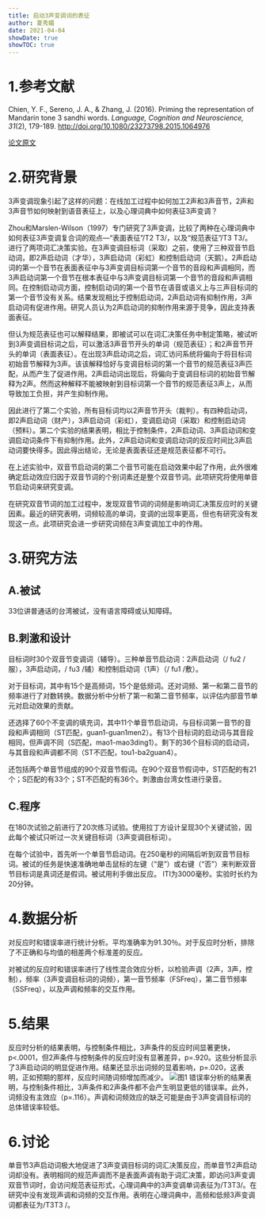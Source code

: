 ```yaml
---
title: 启动3声变调词的表征
author: 夏秀媚
date: 2021-04-04
showDate: true
showTOC: true
---
```

# 1.参考文献
Chien, Y. F., Sereno, J. A., & Zhang, J. (2016). Priming the representation of Mandarin tone 3 sandhi words. *Language, Cognition and Neuroscience, 31*(2), 179-189. http://doi.org/10.1080/23273798.2015.1064976

[论文原文](../Source_Files/2021-04-04-XXM1.pdf)

# 2.研究背景
3声变调现象引起了这样的问题：在线加工过程中如何加工2声和3声音节，2声和3声音节如何映射到语音表征上，以及心理词典中如何表征3声变调？

Zhou和Marslen-Wilson（1997）专门研究了3声变调，比较了两种在心理词典中如何表征3声变调复合词的观点—“表面表征”/T2 T3/，以及“规范表征”/T3 T3/。进行了两项词汇决策实验。在3声变调目标词（采取）之前，使用了三种双音节启动词，即2声启动词（才华），3声启动词（彩虹）和控制启动词（天鹅）。2声启动词的第一个音节在表面表征中与3声变调目标词第一个音节的音段和声调相同，而3声启动词第一个音节在根本表征中与3声变调目标词第一个音节的音段和声调相同。在控制启动词方面，控制启动词的第一个音节在语音或语义上与三声目标词的第一个音节没有关系。结果发现相比于控制启动词，2声启动词有抑制作用，3声启动词有促进作用。研究人员认为2声启动词的抑制作用来源于竞争，因此支持表面表征。

但认为规范表征也可以解释结果，即被试可以在词汇决策任务中制定策略，被试听到3声变调目标词之后，可以激活3声音节开头的单词（规范表征）；和2声音节开头的单词（表面表征）。在出现3声启动词之后，词汇访问系统将偏向于将目标词初始音节解释为3声。该该解释恰好与变调目标词的第一个音节的规范表征3声匹配，从而产生了促进作用。2声启动词出现后，将偏向于变调目标词的初始音节解释为2声。然而这种解释不能被映射到目标词第一个音节的规范表征3声上，从而导致加工负担，并产生抑制作用。

因此进行了第二个实验，所有目标词均以2声音节开头（裁判）。有四种启动词，即2声启动词（财产），3声启动词（彩虹），变调启动词（采取）和控制启动词（预料）。第二个实验的结果表明，相比于控制条件，2声启动词、3声启动词和变调启动词条件下有抑制作用。此外，2声启动词和变调启动词的反应时间比3声启动词要快得多。因此得出结论，无论是表面表征还是规范表征都不可行。

在上述实验中，双音节启动词的第二个音节可能在启动效果中起了作用，此外很难确定启动效应归因于双音节词的个别词素还是整个双音节词。此项研究将使用单音节启动词来研究变调。

在研究双音节词的加工过程中，发现双音节词的词频是影响词汇决策反应时的关键因素。最近的研究表明，词频较高的单词，变调的出现率更高，但也有研究没有发现这一点。此项研究会进一步研究词频在3声变调加工中的作用。

# 3.研究方法

## A.被试

33位讲普通话的台湾被试，没有语言障碍或认知障碍。

## B.刺激和设计
目标词时30个双音节变调词（辅导）。三种单音节启动词：2声启动词（/ fu2 /服），3声启动词，/ fu3 /辅）和控制启动词（1声）（/ fu1 /敷）。

对于目标词，其中有15个是高频词，15个是低频词。还对词频、第一和第二音节的频率进行了对数转换。数据分析中分析了第一和第二音节频率，以评估内部音节单元对启动效果的贡献。

还选择了60个不变调的填充词，其中11个单音节启动词，与目标词第一音节的音段和声调相同（ST匹配，guan1-guan1men2）。有13个目标词的启动词与其音段相同，但声调不同（S匹配，mao1-mao3ding1）。剩下的36个目标词的启动词，与其音段和声调都不同（ST不匹配，tou1-ba2guan4）。

还包括两个单音节组成的90个双音节假词。在90个双音节假词中，ST匹配的有21个；S匹配的有33个；ST不匹配的有36个。刺激由台湾女性进行录音。

## C.程序
在180次试验之前进行了20次练习试验。使用拉丁方设计呈现30个关键试验，因此每个被试只听过一次关键目标词（3声变调目标词）。

在每个试验中，首先听一个单音节启动词。在250毫秒的间隔后听到双音节目标词。被试的任务是快速准确地单击鼠标的左键（“是”）或右键（“否”）来判断双音节目标词是真词还是假词。被试用利手做出反应。 ITI为3000毫秒。实验时长约为20分钟。

# 4.数据分析
对反应时和错误率进行统计分析。平均准确率为91.30％。对于反应时分析，排除了不正确和与均值的相差两个标准差的反应。

对被试的反应时和错误率进行了线性混合效应分析，以检验声调（2声，3声，控制），频率（3声变调目标词的词频），第一音节频率（FSFreq），第二音节频率（SSFreq），以及声调和频率的交互作用。

# 5.结果

反应时分析的结果表明，与控制条件相比，3声条件的反应时间显著更快，p<.0001，但2声条件与控制条件的反应时没有显著差异，p=.920。这些分析显示了3声启动词的明显促进作用。结果还显示出词频的显着影响，p=.020，这表明，正如预期的那样，反应时间随词频增加而减少。
![图1](../Supporting_Information/2021-04-04-XXM1-Fig-1.png)
错误率分析的结果表明，与控制条件相比，3声条件和2声条件都不会产生明显更低的错误率。此外，词频没有主效应（p=.116）。声调和词频效应的缺乏可能是由于3声变调目标词的总体错误率较低。

# 6.讨论
单音节3声启动词极大地促进了3声变调目标词的词汇决策反应，而单音节2声启动词却没有。表明相同的规范声调而不是表面声调有助于词汇决策，即访问3声变调双音节词时，会访问规范表征形式，心理词典中的3声变调单词表征为/T3T3/。在研究中没有发现声调和词频的交互作用。表明在心理词典中，高频和低频3声变调词都表征为/T3T3 /。
